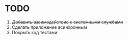 # TODO
1. ~~Добавить взаимодействие с системными службами~~
2. Сделать приложение асинхронным
3. Покрыть код тестами
